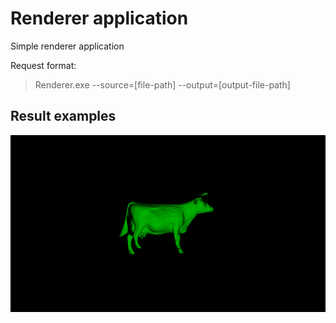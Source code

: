 # Renderer application

Simple renderer application

Request format:
> Renderer.exe --source=[file-path] --output=[output-file-path]

## Result examples
![example1](results/updatedCow.png)
